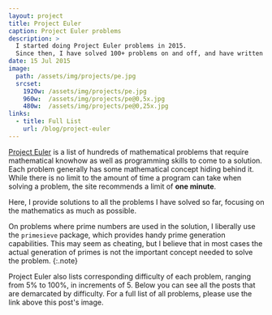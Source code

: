 ```yaml
---
layout: project
title: Project Euler
caption: Project Euler problems
description: >
  I started doing Project Euler problems in 2015.
  Since then, I have solved 100+ problems on and off, and have written up solutions to all of them.
date: 15 Jul 2015
image:
  path: /assets/img/projects/pe.jpg
  srcset:
    1920w: /assets/img/projects/pe.jpg
    960w:  /assets/img/projects/pe@0,5x.jpg
    480w:  /assets/img/projects/pe@0,25x.jpg
links:
  - title: Full List
    url: /blog/project-euler
---
```


[Project Euler](https://projecteuler.net) is a list of hundreds of mathematical problems that require
mathematical knowhow as well as programming skills to come to a solution. Each problem generally has
some mathematical concept hiding behind it. While there is no limit to the amount of time a program can 
take when solving a problem, the site recommends a limit of **one minute**.

Here, I provide solutions to all the problems I have solved so far, focusing on the mathematics
as much as possible. 

On problems where prime numbers are used in the solution, I liberally use the `primesieve` package,
which provides handy prime generation capabilities. This may seem as cheating, but I believe that in 
most cases the actual generation of primes is not the important concept needed to solve the problem.
{:.note}

Project Euler also lists corresponding difficulty of each problem, ranging from 5% to 100%,
in increments of 5. Below you can see all the posts that are demarcated by difficulty.
For a full list of all problems, please use the link above this post's image.
